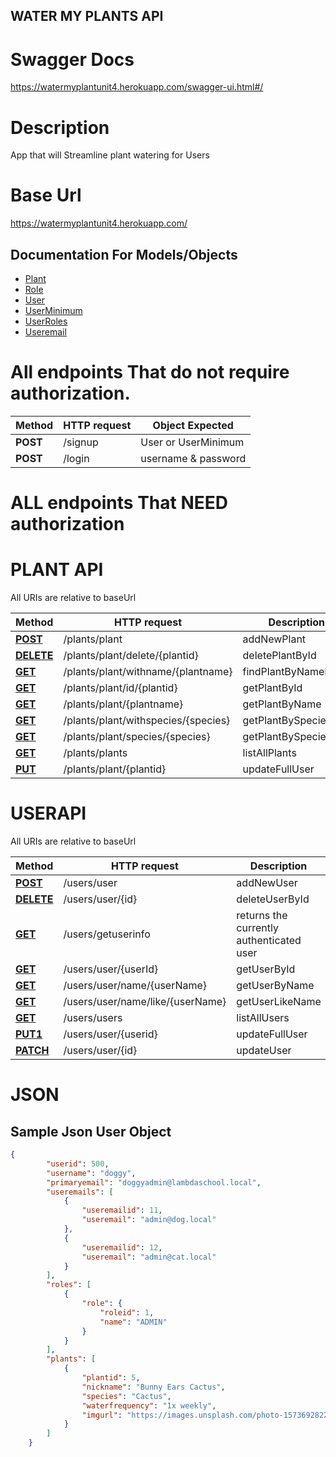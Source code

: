 ## WATER MY PLANTS API
# Swagger Docs
https://watermyplantunit4.herokuapp.com/swagger-ui.html#/

# Description
App that will Streamline plant watering for Users

# Base Url
https://watermyplantunit4.herokuapp.com/

## Documentation For Models/Objects

 - [Plant](docs/Plant.md)
 - [Role](docs/Role.md)
 - [User](docs/User.md)
 - [UserMinimum](docs/UserMinimum.md)
 - [UserRoles](docs/UserRoles.md)
 - [Useremail](docs/Useremail.md)

# All endpoints That do not require authorization.
 
 Method | HTTP request | Object Expected
 ------------- | ------------- | -------------
**POST**  | /signup | User or UserMinimum
**POST** | /login | username & password


# ALL endpoints That NEED authorization

# PLANT API

All URIs are relative to baseUrl

Method | HTTP request | Description
------------- | ------------- | -------------
[**POST**](PlantControllerApi.md#addNewPlantUsingPOST) | /plants/plant | addNewPlant
[**DELETE**](PlantControllerApi.md#deletePlantByIdUsingDELETE) | /plants/plant/delete/{plantid} | deletePlantById
[**GET**](PlantControllerApi.md#findPlantByNameLikeUsingGET) | /plants/plant/withname/{plantname} | findPlantByNameLike
[**GET**](PlantControllerApi.md#getPlantByIdUsingGET) | /plants/plant/id/{plantid} | getPlantById
[**GET**](PlantControllerApi.md#getPlantByNameUsingGET) | /plants/plant/{plantname} | getPlantByName
[**GET**](PlantControllerApi.md#getPlantBySpeciesLikeUsingGET) | /plants/plant/withspecies/{species} | getPlantBySpeciesLike
[**GET**](PlantControllerApi.md#getPlantBySpeciesUsingGET) | /plants/plant/species/{species} | getPlantBySpecies
[**GET**](PlantControllerApi.md#listAllPlantsUsingGET) |  /plants/plants | listAllPlants
[**PUT**](PlantControllerApi.md#updateFullUserUsingPUT) |  /plants/plant/{plantid} | updateFullUser

# USERAPI

All URIs are relative to baseUrl

Method | HTTP request | Description
------------- | ------------- | -------------
[**POST**](UserControllerApi.md#addNewUserUsingPOST) | /users/user | addNewUser
[**DELETE**](UserControllerApi.md#deleteUserByIdUsingDELETE) | /users/user/{id} | deleteUserById
[**GET**](UserControllerApi.md#getCurrentUserInfoUsingGET) |  /users/getuserinfo | returns the currently authenticated user
[**GET**](UserControllerApi.md#getUserByIdUsingGET) | /users/user/{userId} | getUserById
[**GET**](UserControllerApi.md#getUserByNameUsingGET) | /users/user/name/{userName} | getUserByName
[**GET**](UserControllerApi.md#getUserLikeNameUsingGET) | /users/user/name/like/{userName} | getUserLikeName
[**GET**](UserControllerApi.md#listAllUsersUsingGET) |  /users/users | listAllUsers
[**PUT1**](UserControllerApi.md#updateFullUserUsingPUT1) |  /users/user/{userid} | updateFullUser
[**PATCH**](UserControllerApi.md#updateUserUsingPATCH) |  /users/user/{id} | updateUser


# JSON
Sample Json User Object
---
```json
{
        "userid": 500,
        "username": "doggy",
        "primaryemail": "doggyadmin@lambdaschool.local",
        "useremails": [
            {
                "useremailid": 11,
                "useremail": "admin@dog.local"
            },
            {
                "useremailid": 12,
                "useremail": "admin@cat.local"
            }
        ],
        "roles": [
            {
                "role": {
                    "roleid": 1,
                    "name": "ADMIN"
                }
            }
        ],
        "plants": [
            {
                "plantid": 5,
                "nickname": "Bunny Ears Cactus",
                "species": "Cactus",
                "waterfrequency": "1x weekly",
                "imgurl": "https://images.unsplash.com/photo-1573692822546-99d57af10a33?ixlib=rb-1.2.1&ixid=eyJhcHBfaWQiOjEyMDd9&auto=format&fit=crop&w=634&q=80"
            }
        ]
    }
```
